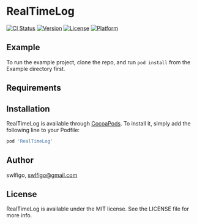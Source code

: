# RealTimeLog

[![CI Status](https://img.shields.io/travis/swlfigo/RealTimeLog.svg?style=flat)](https://travis-ci.org/swlfigo/RealTimeLog)
[![Version](https://img.shields.io/cocoapods/v/RealTimeLog.svg?style=flat)](https://cocoapods.org/pods/RealTimeLog)
[![License](https://img.shields.io/cocoapods/l/RealTimeLog.svg?style=flat)](https://cocoapods.org/pods/RealTimeLog)
[![Platform](https://img.shields.io/cocoapods/p/RealTimeLog.svg?style=flat)](https://cocoapods.org/pods/RealTimeLog)

## Example

To run the example project, clone the repo, and run `pod install` from the Example directory first.

## Requirements

## Installation

RealTimeLog is available through [CocoaPods](https://cocoapods.org). To install
it, simply add the following line to your Podfile:

```ruby
pod 'RealTimeLog'
```

## Author

swlfigo, swlfigo@gmail.com

## License

RealTimeLog is available under the MIT license. See the LICENSE file for more info.
